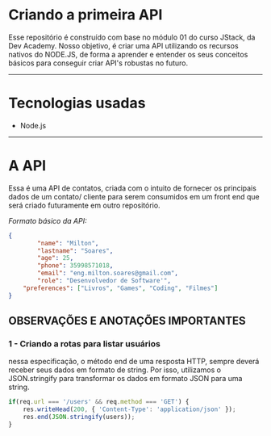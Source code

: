 # Criando a primeira API

Esse repositório é construído com base no módulo 01 do curso JStack, da Dev Academy. Nosso objetivo, é criar uma API utilizando os recursos nativos do NODE.JS, de forma a aprender e entender os seus conceitos básicos para conseguir criar API's robustas no futuro.

---

# Tecnologias usadas

- Node.js

---

# A API

Essa é uma API de contatos, criada com o intuito de fornecer os principais dados de um contato/ cliente para serem consumidos em um front end que será criado futuramente em outro repositório. 

*Formato básico da API:*

```json
{
		"name": "Milton",
		"lastname": "Soares",
		"age": 25,
		"phone": 35998571018,
		"email": "eng.milton.soares@gmail.com",
		"role": "Desenvolvedor de Software'",
    "preferences": ["Livros", "Games", "Coding", "Filmes"]
}
```

## OBSERVAÇÕES E ANOTAÇÕES IMPORTANTES

### 1 - Criando a rotas para listar usuários

nessa especificação, o método end de uma resposta HTTP, sempre deverá receber seus dados  em formato de string. Por isso, utilizamos o JSON.stringify para transformar os dados em formato JSON para uma string.

```jsx
if(req.url === '/users' && req.method === 'GET') {
	res.writeHead(200, { 'Content-Type': 'application/json' });
	res.end(JSON.stringify(users));
}
```